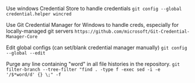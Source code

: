 Use windows Credential Store to handle credentials
```git config --global credential.helper wincred```

Use Git Credential Manager for Windows to handle creds, especially for locally-managed git servers
```https://github.com/microsoft/Git-Credential-Manager-Core```

Edit global configs (can set/blank credential manager manually)
```git config --global --edit```

Purge any line containing "word" in all file histories in the repository.
```git filter-branch --tree-filter "find . -type f -exec sed -i -e '/$*word/d' {} \;" -f```

